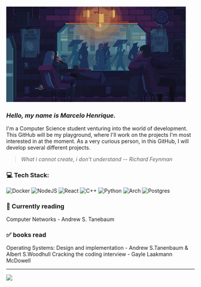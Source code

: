 ![](./readmee.gif)
<br>

### *Hello, my name is Marcelo Henrique.* <br>
I'm a Computer Science student venturing into the world of development. This GitHub will be my playground, where I'll work on the projects I'm most interested in at the moment. As a very curious person, in this GitHub, I will develop several different projects.<br>

> *What i cannot create, i don't understand*
> -- <cite>Richard Feynman</cite>



### 💻 Tech Stack:
![Docker](https://img.shields.io/badge/docker-%230db7ed.svg?style=for-the-badge&logo=docker&logoColor=white) 
![NodeJS](https://img.shields.io/badge/node.js-6DA55F?style=for-the-badge&logo=node.js&logoColor=white) 
![React](https://img.shields.io/badge/react-%2320232a.svg?style=for-the-badge&logo=react&logoColor=%2361DAFB) 
![C++](https://img.shields.io/badge/c++-%2300599C.svg?style=for-the-badge&logo=c%2B%2B&logoColor=white)
![Python](https://img.shields.io/badge/python-3670A0?style=for-the-badge&logo=python&logoColor=ffdd54)
![Arch](https://img.shields.io/badge/Arch%20Linux-1793D1?logo=arch-linux&logoColor=fff&style=for-the-badge) 
![Postgres](https://img.shields.io/badge/postgres-%23316192.svg?style=for-the-badge&logo=postgresql&logoColor=white)

### 📕 Currently reading 
Computer Networks - Andrew S. Tanebaum

### ✅ books read
Operating Systems: Design and implementation - Andrew S.Tanenbaum & Albert S.Woodhull
Cracking the coding interview - Gayle Laakmann McDowell


---
[![](https://visitcount.itsvg.in/api?id=MarceloCoelho1&icon=0&color=6)](https://visitcount.itsvg.in)
